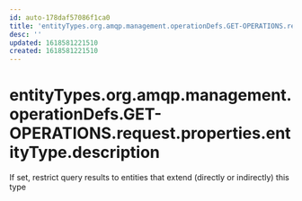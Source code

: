 ```yaml
---
id: auto-178daf57086f1ca0
title: 'entityTypes.org.amqp.management.operationDefs.GET-OPERATIONS.request.properties.entityType.description'
desc: ''
updated: 1618581221510
created: 1618581221510
---
```

# entityTypes.org.amqp.management.operationDefs.GET-OPERATIONS.request.properties.entityType.description

If set, restrict query results to entities that extend (directly or indirectly) this type